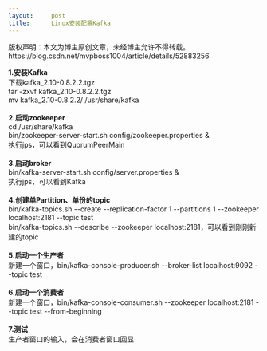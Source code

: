 ```yaml
---
layout:     post
title:      Linux安装配置Kafka
---
```

<div id="article_content" class="article_content clearfix csdn-tracking-statistics" data-pid="blog" data-mod="popu_307" data-dsm="post">
								<div class="article-copyright">
					版权声明：本文为博主原创文章，未经博主允许不得转载。					https://blog.csdn.net/mvpboss1004/article/details/52883256				</div>
								            <link rel="stylesheet" href="https://csdnimg.cn/release/phoenix/template/css/ck_htmledit_views-f76675cdea.css">
						<div class="htmledit_views" id="content_views">
                
<strong>1.安装Kafka</strong><br>
下载kafka_2.10-0.8.2.2.tgz<br>
tar -zxvf kafka_2.10-0.8.2.2.tgz<br>
mv kafka_2.10-0.8.2.2/ /usr/share/kafka<br><br><strong>2.启动zookeeper<br></strong>cd /usr/share/kafka<br>
bin/zookeeper-server-start.sh config/zookeeper.properties &amp;<br>
执行jps，可以看到QuorumPeerMain<br><br><strong>3.启动broker<br></strong>bin/kafka-server-start.sh config/server.properties &amp;<br>
执行jps，可以看到Kafka<br><br><strong>4.创建单Partition、单份的topic<br></strong>bin/kafka-topics.sh --create --replication-factor 1 --partitions 1 --zookeeper localhost:2181 --topic test<br>
bin/kafka-topics.sh --describe --zookeeper localhost:2181，可以看到刚刚新建的topic<br><br><strong>5.启动一个生产者<br></strong>新建一个窗口，bin/kafka-console-producer.sh --broker-list localhost:9092 --topic test<br><br><strong>6.启动一个消费者<br></strong>新建一个窗口，bin/kafka-console-consumer.sh --zookeeper localhost:2181 --topic test --from-beginning<br><br><strong>7.测试<br></strong>生产者窗口的输入，会在消费者窗口回显<br><br><br>            </div>
                </div>